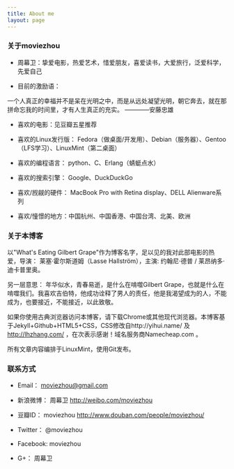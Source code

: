 ```yaml
---
title: About me
layout: page
---
```

### 关于moviezhou  
  
- 周幕卫：挚爱电影，热爱艺术，惜爱朋友，喜爱读书，大爱旅行，泛爱科学，先爱自己  
     
- 目前的激励语：  
  
一个人真正的幸福并不是呆在光明之中，而是从远处凝望光明，朝它奔去，就在那拼命忘我的时间里，才有人生真正的充实。   ————安藤忠雄  
  
- 喜欢的电影：见豆瓣五星推荐  
  
- 喜欢的Linux发行版： Fedora（做桌面/开发用）、Debian（服务器）、Gentoo（LFS学习）、LinuxMint（第二桌面）  

- 喜欢的编程语言： python、C、Erlang（蜻蜓点水）  

- 喜欢的搜索引擎： Google、DuckDuckGo  
 
- 喜欢/觊觎的硬件： MacBook Pro with Retina display、DELL Alienware系列  
  
- 喜欢/憧憬的地方：中国杭州、中国香港、中国台湾、北美、欧洲  
  
### 关于本博客    
  
以"What's Eating Gilbert Grape"作为博客名字，足以见的我对此部电影的热爱，导演： 莱塞·霍尔斯道姆（Lasse Hallström），主演: 约翰尼·德普 / 莱昂纳多·迪卡普里奥。  
  
另一层意思： 年华似水，青春易逝，是什么在啃噬Gilbert Grape，也就是什么在啃噬我们。我喜欢吉伯特，他成功诠释了男人的责任，他是我渴望成为的人，不能成为，也要接近，不能接近，以此致敬。  
    
如果你使用古典浏览器访问本博客，请下载Chrome或其他现代浏览器。本博客基于Jekyll+Github+HTML5+CSS，CSS修改自http://yihui.name/ 及 http://lhzhang.com/ ，在次表示感谢！域名服务商Namecheap.com 。  
  
所有文章内容编排于LinuxMint，使用Git发布。  
  
### 联系方式  
  
- Email： moviezhou@gmail.com  
  
- 新浪微博： 周幕卫   http://weibo.com/moviezhou
  
- 豆瓣ID： moviezhou   http://www.douban.com/people/moviezhou/
   
- Twitter： @moviezhou  

- Facebook: moviezhou
  
- G+： 周幕卫  

     
     
